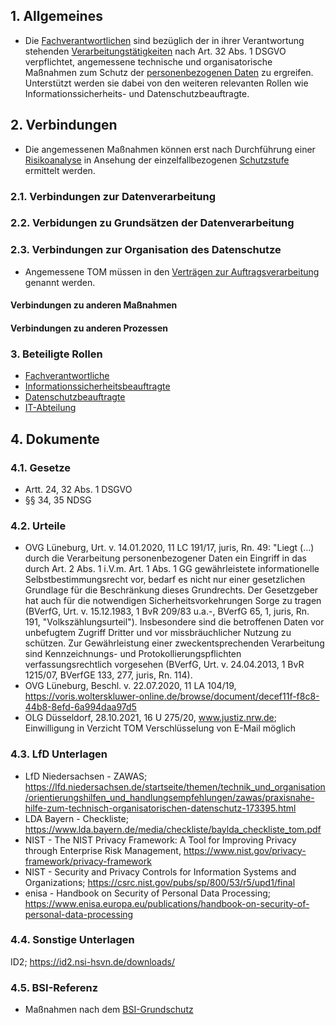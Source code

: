 ## 1. Allgemeines
- Die [Fachverantwortlichen](../Organisation/Rolle-Fachverantwortliche.md) sind bezüglich der in ihrer Verantwortung stehenden [Verarbeitungstätigkeiten](../Datenverarbeitung/Verarbeitungstaetigkeit.md) nach Art. 32 Abs. 1 DSGVO verpflichtet, angemessene technische und organisatorische Maßnahmen zum Schutz der [personenbezogenen Daten](../Datenverarbeitung/Personenbezogene-Daten.md) zu ergreifen. Unterstützt werden sie dabei von den weiteren relevanten Rollen wie Informationssicherheits- und Datenschutzbeauftragte.
## 2. Verbindungen
- Die angemessenen Maßnahmen können erst nach Durchführung einer [Risikoanalyse](../Organisation/Prozess-Risikoanalyse.md) in Ansehung der einzelfallbezogenen [Schutzstufe](../Datenverarbeitung/Schutzstufe.md) ermittelt werden.
### 2.1. Verbindungen zur Datenverarbeitung
### 2.2. Verbidungen zu Grundsätzen der Datenverarbeitung
### 2.3. Verbindungen zur Organisation des Datenschutze
- Angemessene TOM müssen in den [Verträgen zur Auftragsverarbeitung](../Organisation/Vertrag-Auftragsverarbeitung.md) genannt werden.
#### Verbindungen zu anderen Maßnahmen
#### Verbindungen zu anderen Prozessen
### 3. Beteiligte Rollen
- [Fachverantwortliche](../Organisation/Rolle-Fachverantwortliche.md)
- [Informationssicherheitsbeauftragte](../Organisation/Rolle-ISB.md)
- [Datenschutzbeauftragte](../Organisation/Rolle-DSB.md)
- [IT-Abteilung](../Organisation/Rolle-IT-Abteilung.md)
## 4. Dokumente
### 4.1. Gesetze
- Artt. 24, 32 Abs. 1 DSGVO
- §§ 34, 35 NDSG
### 4.2. Urteile
- OVG Lüneburg, Urt. v. 14.01.2020, 11 LC 191/17, juris, Rn. 49: "Liegt (...) durch die Verarbeitung personenbezogener Daten ein Eingriff in das durch Art. 2 Abs. 1 i.V.m. Art. 1 Abs. 1 GG gewährleistete informationelle Selbstbestimmungsrecht vor, bedarf es nicht nur einer gesetzlichen Grundlage für die Beschränkung dieses Grundrechts. Der Gesetzgeber hat auch für die notwendigen Sicherheitsvorkehrungen Sorge zu tragen (BVerfG, Urt. v. 15.12.1983, 1 BvR 209/83 u.a.-, BVerfG 65, 1, juris, Rn. 191, "Volkszählungsurteil"). Insbesondere sind die betroffenen Daten vor unbefugtem Zugriff Dritter und vor missbräuchlicher Nutzung zu schützen. Zur Gewährleistung einer zweckentsprechenden Verarbeitung sind Kennzeichnungs- und Protokollierungspflichten verfassungsrechtlich vorgesehen (BVerfG, Urt. v. 24.04.2013, 1 BvR 1215/07, BVerfGE 133, 277, juris, Rn. 114).
- OVG Lüneburg, Beschl. v. 22.07.2020, 11 LA 104/19, https://voris.wolterskluwer-online.de/browse/document/decef11f-f8c8-44b8-8efd-6a994daa97d5
- OLG Düsseldorf, 28.10.2021, 16 U 275/20, www.justiz.nrw.de; Einwilligung in Verzicht TOM Verschlüsselung von E-Mail möglich
### 4.3. LfD Unterlagen
- LfD Niedersachsen - ZAWAS; https://lfd.niedersachsen.de/startseite/themen/technik_und_organisation/orientierungshilfen_und_handlungsempfehlungen/zawas/praxisnahe-hilfe-zum-technisch-organisatorischen-datenschutz-173395.html
- LDA Bayern - Checkliste; https://www.lda.bayern.de/media/checkliste/baylda_checkliste_tom.pdf
- NIST - The NIST Privacy Framework: A Tool for Improving Privacy through Enterprise Risk Management, https://www.nist.gov/privacy-framework/privacy-framework
- NIST - Security and Privacy Controls for Information Systems and Organizations; https://csrc.nist.gov/pubs/sp/800/53/r5/upd1/final
- enisa - Handbook on Security of Personal Data Processing; https://www.enisa.europa.eu/publications/handbook-on-security-of-personal-data-processing
### 4.4. Sonstige Unterlagen
ID2; https://id2.nsi-hsvn.de/downloads/
### 4.5. BSI-Referenz
- Maßnahmen nach dem [BSI-Grundschutz](https://www.bsi.bund.de/DE/Themen/Unternehmen-und-Organisationen/Standards-und-Zertifizierung/IT-Grundschutz/it-grundschutz_node.html)